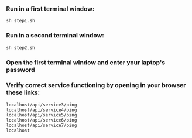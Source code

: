 ### Run in a first terminal window:
    sh step1.sh

### Run in a second terminal window:
    sh step2.sh

### Open the first terminal window and enter your laptop's password

### Verify correct service functioning by opening in your browser these links:
    localhost/api/service3/ping
    localhost/api/service4/ping
    localhost/api/service5/ping
    localhost/api/service6/ping
    localhost/api/service7/ping
    localhost
